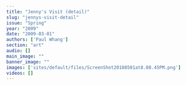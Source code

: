 ```yaml
---
title: "Jenny's Visit (detail)"
slug: "jennys-visit-detail"
issue: "Spring"
year: "2009"
date: "2009-03-01"
authors: ['Paul Whang']
section: "art"
audio: []
main_image: ""
banner_image: ""
images: ['sites/default/files/ScreenShot20180501at8.08.45PM.png']
videos: []
---
```

